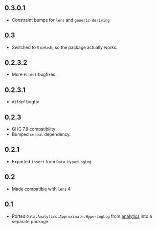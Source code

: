 0.3.0.1
---
* Constraint bumps for `lens` and `generic-deriving`

0.3
---
* Switched to `SipHash`, so the package actually works.

0.2.3.2
-------
* More `#ifdef` bugfixes

0.2.3.1
-------
* `#ifdef` bugfix

0.2.3
-----
* GHC 7.8 compatibility
* Bumped `cereal` dependency.

0.2.1
-----
* Exported `insert` from `Data.HyperLogLog`.

0.2
---
* Made compatible with `lens` 4

0.1
---
* Ported `Data.Analytics.Approximate.HyperLogLog` from [analytics](http://github.com/analytics) into a separate package.
